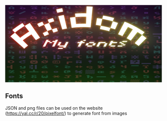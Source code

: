<div id="header" align="center">
    <img src="https://github.com/Axidom-ru/fonts/blob/main/assets/header_fonts.png" width="800" height="250"/>
</div>

## Fonts

JSON and png files can be used on the website (https://yal.cc/r/20/pixelfont/) to generate font from images